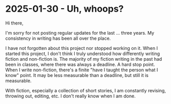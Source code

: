 # 2025-01-30 - Uh, whoops?

Hi there,

I'm sorry for not posting regular updates for the last ... three years. My consistency in writing has been all over the place. 

I have not forgotten about this project nor stopped working on it. When I started this project, I don't think I truly understood how differently writing fiction and non-fiction is. The majority of my fiction writing in the past had been in classes, where there was always a deadline. A hard stop point. When I write non-fiction, there's a finite "have I taught the person what I know" point. It may be less measurable than a deadline, but still it is measurable.

With fiction, especially a collection of short stories, I am constantly revising, throwing out, editing, etc. I don't really know when I am done.

